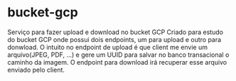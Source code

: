 # bucket-gcp
Serviço para fazer upload e download no bucket GCP
Criado para estudo do bucket GCP onde possui dois endpoints, um para upload e outro para donwload. 
O intuito no endpoint de upload é que client me envie um arquivo(JPEG, PDF, ...) e gere um UUID para salvar no banco transacional o caminho
da imagem.
O endpoint para download irá recuperar esse arquivo enviado pelo client.

